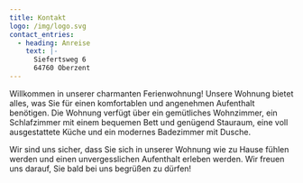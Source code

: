 ```yaml
---
title: Kontakt
logo: /img/logo.svg
contact_entries:
  - heading: Anreise
    text: |-
      Siefertsweg 6
      64760 Oberzent
---
```


Willkommen in unserer charmanten Ferienwohnung! Unsere Wohnung bietet alles, was Sie für einen komfortablen und angenehmen Aufenthalt benötigen. Die Wohnung verfügt über ein gemütliches Wohnzimmer, ein Schlafzimmer mit einem bequemen Bett und genügend Stauraum, eine voll ausgestattete Küche und ein modernes Badezimmer mit Dusche.




Wir sind uns sicher, dass Sie sich in unserer Wohnung wie zu Hause fühlen werden und einen unvergesslichen Aufenthalt erleben werden. Wir freuen uns darauf, Sie bald bei uns begrüßen zu dürfen!

